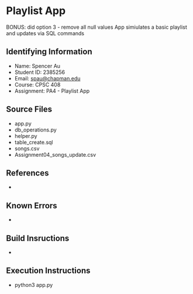 # Playlist App

BONUS: did option 3 - remove all null values
App simiulates a basic playlist and updates via SQL commands


## Identifying Information

* Name: Spencer Au
* Student ID: 2385256
* Email: spau@chapman.edu
* Course: CPSC 408
* Assignment: PA4 - Playlist App


## Source Files  

* app.py
* db_operations.py
* helper.py
* table_create.sql
* songs.csv
* Assignment04_songs_update.csv

## References

* 

## Known Errors

* 

## Build Insructions

* 


## Execution Instructions

* python3 app.py
